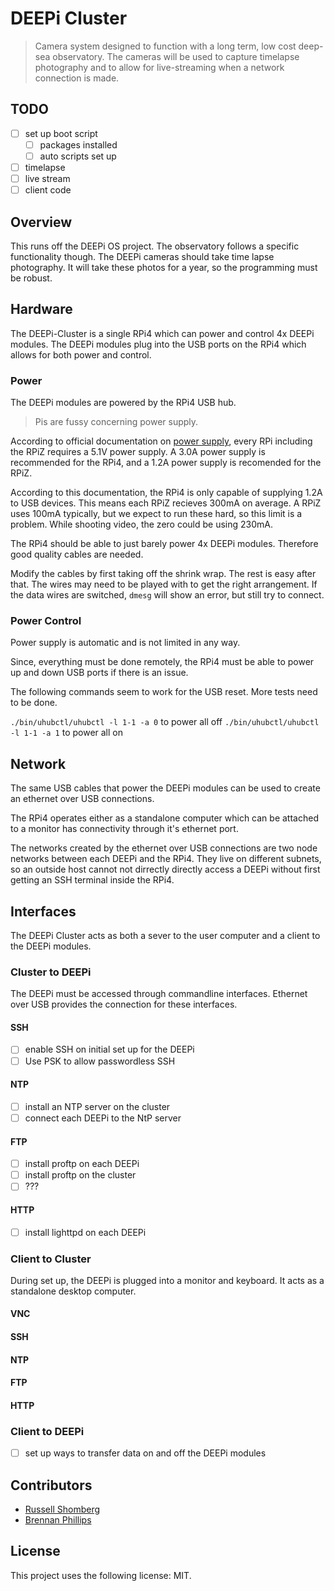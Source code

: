 # DEEPi Cluster #
> Camera system designed to function with a long term, low cost
> deep-sea observatory. The cameras will be used to capture timelapse
> photography and to allow for live-streaming when a network
> connection is made.

## TODO ##

<!-- the bootloader used by DEEPi OS contains a base system, but that
system is not designed to do anything. For this specific purpose, I
will make edits after the install since I am only making
four. However, I do need a specific list of what is done. -->

  * [ ] set up boot script
	* [ ] packages installed
	* [ ] auto scripts set up
  * [ ] timelapse
  * [ ] live stream 
  * [ ] client code

## Overview ##

<!-- TODO: include link to DEEPi project -->
<!-- TODO: link to the observatory project -->

This runs off the DEEPi OS project. The observatory follows a specific
functionality though. The DEEPi cameras should take time lapse
photography. It will take these photos for a year, so the programming
must be robust.

## Hardware ##

The DEEPi-Cluster is a single RPi4 which can power and control 4x
DEEPi modules. The DEEPi modules plug into the USB ports on the RPi4
which allows for both power and control.

<!-- TODO: expand to control multiple Clusters and stereo pi -->

### Power ###

The DEEPi modules are powered by the RPi4 USB hub. 

> Pis are fussy concerning power supply. 

According to official documentation on [power
supply](https://www.raspberrypi.org/documentation/hardware/raspberrypi/power/),
every RPi including the RPiZ requires a 5.1V power supply. A 3.0A
power supply is recommended for the RPi4, and a 1.2A power supply is
recomended for the RPiZ.

According to this documentation, the RPi4 is only capable of supplying
1.2A to USB devices. This means each RPiZ recieves 300mA on average. A
RPiZ uses 100mA typically, but we expect to run these hard, so this
limit is a problem. While shooting video, the zero could be using
230mA.

<!-- TODO: look at using an externally powered USB hub -->

<!-- TODO: power over ethernet may be a good option as well for the
RPi4 -->

The RPi4 should be able to just barely power 4x DEEPi
modules. Therefore good quality cables are needed.

<!-- TODO: link to cables we are using -->

Modify the cables by first taking off the shrink wrap. The rest is
easy after that. The wires may need to be played with to get the right
arrangement. If the data wires are switched, `dmesg` will show an
error, but still try to connect.

<!-- TODO: fully wire all the DEEPi modules. -->

### Power Control ###

Power supply is automatic and is not limited in any way. <!-- ???: is there a better way -->

Since, everything must be done remotely, the RPi4 must be able to power up and down USB ports
if there is an issue.

<!-- TODO: figure out USB reset -->

The following commands seem to work for the USB reset. More tests need to be done.

`./bin/uhubctl/uhubctl -l 1-1 -a 0` to power all off
`./bin/uhubctl/uhubctl -l 1-1 -a 1` to power all on

## Network ##

The same USB cables that power the DEEPi modules can be used to create
an ethernet over USB connections. 

The RPi4 operates either as a standalone computer which can be
attached to a monitor has connectivity through it's ethernet port.

The networks created by the ethernet over USB connections are two node
networks between each DEEPi and the RPi4. They live on different
subnets, so an outside host cannot not dirrectly directly access a
DEEPi without first getting an SSH terminal inside the RPi4.

## Interfaces ##

The DEEPi Cluster acts as both a sever to the user computer and a
client to the DEEPi modules. 

### Cluster to DEEPi ###

The DEEPi must be accessed through commandline interfaces. Ethernet
over USB provides the connection for these interfaces.

#### SSH ####

  * [ ] enable SSH on initial set up for the DEEPi
  * [ ] Use PSK to allow passwordless SSH
  
#### NTP ####

  * [ ] install an NTP server on the cluster
  * [ ] connect each DEEPi to the NtP server

#### FTP ####

  * [ ] install proftp on each DEEPi
  * [ ] install proftp on the cluster
  * [ ] ???
  
#### HTTP ####

  * [ ] install lighttpd on each DEEPi

### Client to Cluster ###

During set up, the DEEPi is plugged into a monitor and keyboard. It
acts as a standalone desktop computer.

<!-- TODO: ensure all these interfaces are set up -->

#### VNC ####

#### SSH ####

#### NTP ####

#### FTP ####

#### HTTP ####

### Client to DEEPi ###

  * [ ] set up ways to transfer data on and off the DEEPi modules

## Contributors ##

* [Russell Shomberg](https://rshom.github.io)
* [Brennan Phillips](https://web.uri.edu/uril/)
<!-- TODO: add contributors-->

## License ##
<!--- If you're not sure which open license to use see https://choosealicense.com/--->

This project uses the following license: MIT.


	

